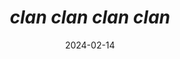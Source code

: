 ---
date: 2024-02-14
title: |-
  *clan* *clan* *clan* *clan*
alt: A photo of a pedestrian railroad crossing, shot from a low angle facing upwards. A passing train is caught in the shot, creating a blur as it moves across the frame, partially covered by the pedestrian barriers and warning signs.
description: |-
  Kodak Tri-X ISO 400.
  Kodak HC-110 (1:31), 3 min, 23ºC.
  Canon EOS 450D como fotómetro y para fotografiar el negativo.
exif:
  make: Mamiya
  model: C220
  focalLength: 80 mm
  iso: 400
---